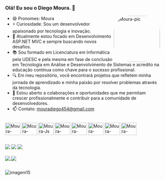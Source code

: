 ### Olá! Eu sou o Diego Moura. 👋
<img align="right" alt="Moura-pic" height="150" style="border-radius:50px;" src="https://user-images.githubusercontent.com/52717641/230969671-747c878b-089f-4160-afa2-86a3c8ca5b15.jpg">

- 😄 Pronomes: Moura
- ⚡ Curiosidade: Sou um desenvolvedor apaixonado por tecnologia e inovação. 
- 🌱 Atualmente estou focado em Desenvolvimento ASP.NET MVC e sempre buscando novos desafios.
- 📚 Sou formado em Licenciatura em Informática pela UDESC e pela mesma em fase de conclusão em Tecnologia em Análise e Desenvolvimento de Sistemas e acredito na educação contínua como chave para o sucesso profissional.
- 🔍 Em meu repositório, você encontrará projetos que refletem minha jornada de aprendizado e minha paixão por resolver problemas através da tecnologia.
- 🤝 Estou aberto a colaborações e oportunidades que me permitam crescer profissionalmente e contribuir para a comunidade de desenvolvedores.
- 📫 Contato: mouradiego454@gmail.com



<div style="display: inline_block"><br>
  <img align="center" alt="Moura-HTML" height="40" width="50" src="https://cdn.jsdelivr.net/gh/devicons/devicon/icons/html5/html5-original.svg">
  <img align="center" alt="Moura-CSS" height="40" width="50" src="https://cdn.jsdelivr.net/gh/devicons/devicon/icons/css3/css3-original.svg">
  <img align="center" alt="Moura-Js" height="40" width="50" src="https://cdn.jsdelivr.net/gh/devicons/devicon/icons/javascript/javascript-original.svg">
  <img align="center" alt="Moura-Python" height="40" width="50" src="https://cdn.jsdelivr.net/gh/devicons/devicon/icons/python/python-original.svg">
  <img align="center" alt="Moura-Csharp" height="40" width="50" src="https://cdn.jsdelivr.net/gh/devicons/devicon/icons/csharp/csharp-original.svg">
  <img align="center" alt="Moura-Sqlite" height="40" width="50" src="https://cdn.jsdelivr.net/gh/devicons/devicon/icons/sqlite/sqlite-original.svg">
  <img align="center" alt="Moura-VisualStudio" height="40" width="50" src="https://cdn.jsdelivr.net/gh/devicons/devicon/icons/visualstudio/visualstudio-plain.svg">
  <img align="center" alt="Moura-VSCode" height="40" width="50" src="https://cdn.jsdelivr.net/gh/devicons/devicon/icons/vscode/vscode-original.svg">
  
  
</div>
  
  ##
 
<div> 
  <a href="https://instagram.com/mour4" target="_blank"><img src="https://img.shields.io/badge/-Instagram-%23E4405F?style=for-the-badge&logo=instagram&logoColor=white" target="_blank"></a>
  <a href = "mailto:mouradiego454@gmail.com"><img src="https://img.shields.io/badge/-Gmail-%23333?style=for-the-badge&logo=gmail&logoColor=white" target="_blank"></a>
  <a href="https://www.linkedin.com/in/diego-moura-2a395222a" target="_blank"><img src="https://img.shields.io/badge/-LinkedIn-%230077B5?style=for-the-badge&logo=linkedin&logoColor=white" target="_blank"></a> 
</div>
<br>

<a href="https://github.com/roccodhego/github-readme-stats">
  <img align="center" src="https://github-readme-stats.vercel.app/api?username=roccodhego&show_icons=true&theme=dark" />
</a>
<a href="https://github.com/roccodhego/github-readme-stats">
  <img align="center" src="https://github-readme-stats.vercel.app/api/top-langs/?username=roccodhego&layout=compact" />
</a>

##

![imagem15](https://user-images.githubusercontent.com/52717641/231016661-6e83850d-0389-4928-845f-af018e9b9307.gif)
